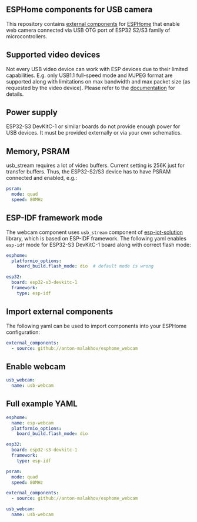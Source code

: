 
## ESPHome components for USB camera

This repository contains [external components](https://esphome.io/components/external_components.html) for [ESPHome](https://esphome.io/) that enable web camera connected via USB OTG port of ESP32 S2/S3 family of microcontrollers.

## Supported video devices
Not every USB video device can work with ESP devices due to their limited capabilities. E.g. only USB1.1 full-speed mode and MJPEG format are supported along with limitations on max bandwidth and max packet size (as requested by the video device). Please refer to the [documentation](https://docs.espressif.com/projects/esp-iot-solution/en/latest/usb/usb_stream.html#usb-stream-user-guide) for details.

## Power supply
ESP32-S3 DevKitC-1 or similar boards do not provide enough power for USB devices. It must be provided externally or via your own schematics.

## Memory, PSRAM
usb_stream requires a lot of video buffers. Current setting is 256K just for transfer buffers. Thus, the ESP32-S2/S3 device has to have PSRAM connected and enabled, e.g.:
```yaml
psram:
  mode: quad
  speed: 80MHz
```

## ESP-IDF framework mode
The webcam component uses `usb_stream` component of [esp-iot-solution](https://github.com/espressif/esp-iot-solution/) library, which is based on ESP-IDF framework. The following yaml enables `esp-idf` mode for ESP32-S3 DevKitC-1 board along with correct flash mode:
```yaml
esphome:
  platformio_options:
    board_build.flash_mode: dio  # default mode is wrong

esp32:
  board: esp32-s3-devkitc-1
  framework:
    type: esp-idf
```

## Import external components
The following yaml can be used to import components into your ESPHome configuration:
```yaml
external_components:
  - source: github://anton-malakhov/esphome_webcam
```

## Enable webcam
```yaml
usb_webcam:
  name: usb-webcam
```

## Full example YAML
```yaml
esphome:
  name: esp-webcam
  platformio_options:
    board_build.flash_mode: dio

esp32:
  board: esp32-s3-devkitc-1
  framework:
    type: esp-idf

psram:
  mode: quad
  speed: 80MHz

external_components:
  - source: github://anton-malakhov/esphome_webcam

usb_webcam:
  name: usb-webcam
```
